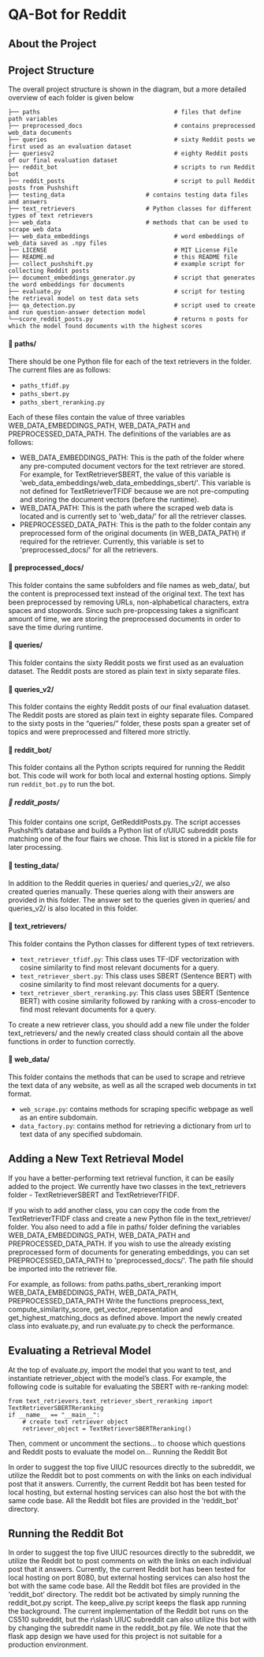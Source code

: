 # QA-Bot for Reddit 

## About the Project 

## Project Structure 

The overall project structure is shown in the diagram, but a more detailed overview of each folder is given below 

    ├── paths                                      # files that define path variables 
    ├── preprocessed_docs                          # contains preprocessed web_data documents 
    ├── queries                                    # sixty Reddit posts we first used as an evaluation dataset
    ├── queriesv2                                  # eighty Reddit posts of our final evaluation dataset
    ├── reddit_bot                                 # scripts to run Reddit bot
    ├── reddit_posts                               # script to pull Reddit posts from Pushshift 
    ├── testing_data		               # contains testing data files and answers 
    ├── text_retrievers		               # Python classes for different types of text retrievers
    ├── web_data			               # methods that can be used to scrape web data
    ├── web_data_embeddings                        # word embeddings of web_data saved as .npy files 
    ├── LICENSE                                    # MIT License File  
    ├── README.md                                  # this README file 
    ├── collect_pushshift.py                       # example script for collecting Reddit posts 
    ├── document_embeddings_generator.py           # script that generates the word embeddings for documents 
    ├── evaluate.py                                # script for testing the retrieval model on test data sets 
    ├── qa_detection.py                            # script used to create and run question-answer detection model 
    └──score_reddit_posts.py                       # returns n posts for which the model found documents with the highest scores
    

#### 📁 paths/

There should be one Python file for each of the text retrievers in the folder. The current files are as follows:

* `paths_tfidf.py`
* `paths_sbert.py`
* `paths_sbert_reranking.py`

Each of these files contain the value of three variables WEB_DATA_EMBEDDINGS_PATH, WEB_DATA_PATH and PREPROCESSED_DATA_PATH. The definitions of the variables are as follows:
* WEB_DATA_EMBEDDINGS_PATH: This is the path of the folder where any pre-computed document vectors for the text retriever are stored. For example, for TextRetrieverSBERT, the value of this variable is  'web_data_embeddings/web_data_embeddings_sbert/'. This variable is not defined for TextRetrieverTFIDF because we are not pre-computing and storing the document vectors (before the runtime). 
* WEB_DATA_PATH: This is the path where the scraped web data is located and is currently set to 'web_data/' for all the retriever classes.
* PREPROCESSED_DATA_PATH: This is the path to the folder contain any preprocessed form of the original documents (in WEB_DATA_PATH) if required for the retriever. Currently, this variable is set to 'preprocessed_docs/' for all the retrievers.

#### 📁 preprocessed_docs/
This folder contains the same subfolders and file names as web_data/, but the content is preprocessed text instead of the original text. The text has been preprocessed by removing URLs, non-alphabetical characters, extra spaces and stopwords. Since such pre-propcessing takes a significant amount of time, we are storing the preprocessed documents in order to save the time during runtime. 

#### 📁 queries/
This folder contains the sixty Reddit posts we first used as an evaluation dataset. The Reddit posts are stored as plain text in sixty separate files.

#### 📁 queries_v2/
This folder contains the eighty Reddit posts of our final evaluation dataset. The Reddit posts are stored as plain text in eighty separate files. Compared to the sixty posts in the “queries/” folder, these posts span a greater set of topics and were preprocessed and filtered more strictly. 

#### 📁 reddit_bot/
This folder contains all the Python scripts required for running the Reddit bot. This code will work for both local and external hosting options. Simply run `reddit_bot.py` to run the bot.  

##### 📁 reddit_posts/
This folder contains one script, GetRedditPosts.py. The script accesses Pushshift’s database and builds a Python list of r/UIUC subreddit posts matching one of the four flairs we chose. This list is stored in a pickle file for later processing. 

#### 📁 testing_data/
In addition to the Reddit queries in queries/ and queries_v2/, we also created queries manually. These queries along with their answers are provided in this folder. The answer set to the queries given in queries/ and queries_v2/ is also located in this folder. 

#### 📁 text_retrievers/
This folder contains the Python classes for different types of text retrievers.

* `text_retriever_tfidf.py`: This class uses TF-IDF vectorization with cosine similarity to find most relevant documents for a query.
* `text_retriever_sbert.py`: This class uses SBERT (Sentence BERT) with cosine similarity to find most relevant documents for a query.
* `text_retriever_sbert_reranking.py`: This class uses SBERT (Sentence BERT) with cosine similarity followed by ranking with a cross-encoder to find most relevant documents for a query.

To create a new retriever class, you should add a new file under the folder text_retrievers/ and the newly created class should contain all the above functions in order to function correctly. 

#### 📁 web_data/
This folder contains the methods that can be used to scrape and retrieve the text data of any website, as well as all the scraped web documents in txt format.
* `web_scrape.py`: contains methods for scraping specific webpage as well as an entire subdomain.
* `data_factory.py`: contains method for retrieving a dictionary from url to text data of any specified subdomain.


## Adding a New Text Retrieval Model
If you have a better-performing text retrieval function, it can be easily added to the project. We currently have two classes in the text_retrievers folder - TextRetrieverSBERT and TextRetrieverTFIDF. 

If you wish to add another class, you can copy the code from the TextRetrieverTFIDF class and create a new Python file in the text_retriever/ folder. 
You also need to add a file in paths/ folder defining the variables WEB_DATA_EMBEDDINGS_PATH, WEB_DATA_PATH and PREPROCESSED_DATA_PATH. If you wish to use the already existing preprocessed form of documents for generating embeddings, you can set PREPROCESSED_DATA_PATH to 'preprocessed_docs/'. The path file should be imported into the retriever file. 

For example, as follows:
from paths.paths_sbert_reranking import WEB_DATA_EMBEDDINGS_PATH, WEB_DATA_PATH, PREPROCESSED_DATA_PATH
Write the functions preprocess_text, compute_similarity_score, get_vector_representation and get_highest_matching_docs as defined above. 
Import the newly created class into evaluate.py, and run evaluate.py to check the performance.

## Evaluating a Retrieval Model
At the top of evaluate.py, import the model that you want to test, and instantiate retriever_object with the model’s class. For example, the following code is suitable for evaluating the SBERT with re-ranking model: 
```
from text_retrievers.text_retriever_sbert_reranking import TextRetrieverSBERTReranking
if __name__ == "__main__":
    # create text retriever object
    retriever_object = TextRetrieverSBERTReranking()
```

Then, comment or uncomment the sections… to choose which questions and Reddit posts to evaluate the model on…
Running the Reddit Bot

In order to suggest the top five UIUC resources directly to the subreddit, we utilize the Reddit bot to post comments on with the links on each individual post that it answers. Currently, the current Reddit bot has been tested for local hosting, but external hosting services can also host the bot with the same code base. All the Reddit bot files are provided in the ‘reddit_bot’ directory.

## Running the Reddit Bot
In order to suggest the top five UIUC resources directly to the subreddit, we utilize the Reddit bot to post comments on with the links on each individual post that it answers. Currently, the current Reddit bot has been tested for local hosting on port 8080, but external hosting services can also host the bot with the same code base. All the Reddit bot files are provided in the ‘reddit\_bot’ directory. The reddit bot be activated by simply running the reddit\_bot.py script. The keep\_alive.py script keeps the flask app running the background. The current implementation of the Reddit bot runs on the CS510 subreddit, but the r\slash UIUC subreddit can also utilize this bot with by changing the subreddit name in the reddit\_bot.py file. We note that the flask app design we have used for this project is not suitable for a production environment. 


